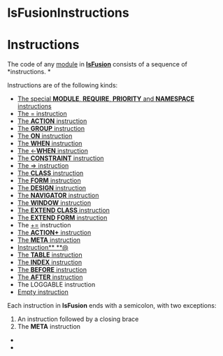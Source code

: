 # lsFusionInstructions

# Instructions

The code of any [module](Modules.md) in **[lsFusion](Language.md)** consists of a sequence of *instructions. *

Instructions are of the following kinds:

-   [The special **MODULE**, **REQUIRE**, **PRIORITY** and **NAMESPACE** instructions](Module_header.md)
-   [The = instruction](Instruction_=.md)
-   [The **ACTION** instruction](ACTION_instruction.md)
-   [The **GROUP** instruction](GROUP_instruction.md)
-   [The **ON** instruction](ON_instruction.md)
-   [The **WHEN** instruction](WHEN_instruction.md)
-   [The &lt;-**WHEN** instruction](Instruction_-_WHEN.md)
-   [The **CONSTRAINT** instruction](CONSTRAINT_instruction.md)
-   [The =&gt; instruction](Instruction=_.md)
-   [The **CLASS** instruction](CLASS_instruction.md)
-   [The **FORM** instruction](FORM_instruction.md)
-   [The **DESIGN** instruction](DESIGN_instruction.md)
-   [The **NAVIGATOR** instruction](NAVIGATOR_instruction.md)
-   [The **WINDOW** instruction](WINDOW_instruction.md)
-   [The **EXTEND CLASS** instruction](EXTEND_CLASS_instruction.md)
-   [The **EXTEND FORM** instruction](EXTEND_FORM_instruction.md)
-   The [+=](Instruction_+=.md) instruction 
-   [The **ACTION+** instruction](ACTION+_instruction.md)
-   [The **META** instruction](META_instruction.md)
-   [Instruction** **@](Instruction_.md)
-   [The **TABLE** instruction](TABLE_instruction.md)
-   [The **INDEX** instruction](INDEX_instruction.md)
-   [The **BEFORE** instruction](BEFORE_instruction.md)
-   [The **AFTER** instruction](AFTER_instruction.md)
-   The LOGGABLE instruction
-   [Empty instruction](Empty_instruction.md)

Each instruction in **lsFusion** ends with a semicolon, with two exceptions:

1.  An instruction followed by a closing brace
2.  The **META** instruction

*  
*
